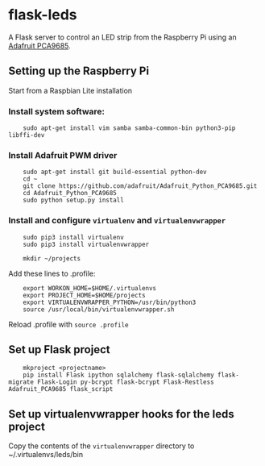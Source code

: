 # flask-leds

A Flask server to control an LED strip from the Raspberry Pi using an [Adafruit PCA9685](https://www.adafruit.com/product/815).

## Setting up the Raspberry Pi

Start from a Raspbian Lite installation

### Install system software:

        sudo apt-get install vim samba samba-common-bin python3-pip libffi-dev
	
### Install Adafruit PWM driver

        sudo apt-get install git build-essential python-dev
        cd ~
        git clone https://github.com/adafruit/Adafruit_Python_PCA9685.git
        cd Adafruit_Python_PCA9685
        sudo python setup.py install
    
### Install and configure `virtualenv` and `virtualenvwrapper`

        sudo pip3 install virtualenv
        sudo pip3 install virtualenvwrapper
        
        mkdir ~/projects
        
Add these lines to .profile:

        export WORKON_HOME=$HOME/.virtualenvs
        export PROJECT_HOME=$HOME/projects
        export VIRTUALENVWRAPPER_PYTHON=/usr/bin/python3
        source /usr/local/bin/virtualenvwrapper.sh

Reload .profile with `source .profile`        

## Set up Flask project

        mkproject <projectname>
        pip install Flask ipython sqlalchemy flask-sqlalchemy flask-migrate Flask-Login py-bcrypt flask-bcrypt Flask-Restless Adafruit_PCA9685 flask_script


## Set up virtualenvwrapper hooks for the leds project

Copy the contents of the `virtualenvwrapper` directory to ~/.virtualenvs/leds/bin
